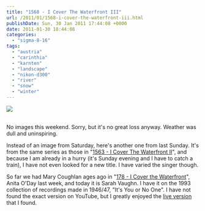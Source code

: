 ```yaml
---
title: "1568 - I Cover The Waterfront III"
url: /2011/01/1568-i-cover-the-waterfront-iii.html
publishDate: Sun, 30 Jan 2011 17:44:08 +0000
date: 2011-01-30 18:44:08
categories: 
  - "sigma-8-16"
tags: 
  - "austria"
  - "carinthia"
  - "karnten"
  - "landscape"
  - "nikon-d300"
  - "river"
  - "snow"
  - "winter"
---
```

<div class="container">
<div class="center"><a target="_blank" href="https://d25zfm9zpd7gm5.cloudfront.net/1200x1200/2011/20110123_150854_ps.jpg"><img src="https://d25zfm9zpd7gm5.cloudfront.net/0600x0600/2011/20110123_150854_ps.jpg" /></a></div>
</div>
<br />

No images this weekend. Sorry, but it's no great loss anyway. Weather was dull and uninspiring.

 Instead of an image from Saturday, here's another one from last Sunday. It's from the same series as those in "<a target="_blank" href="/2011/01/1563-i-cover-the-waterfront-ii.html">1563 - I Cover The Waterfront II</a>", and because I am already in a hurry (it's Sunday evening and I have to catch a train), I have not even looked for a new title. I have varied the singer though. 

So far we had Mary Coughlan ages ago in "<a target="_blank" href="/2007/04/178-i-cover-waterfront.html">178 - I Cover the Waterfront</a>", Anita O'Day last week, and today it is Sarah Vaughn. I have it on the 1993 collection of recordings made in 1946/47, "It's You or No One". I have not found the exact version on YouTube, but I greatly enjoyed the <a target="_blank" href="http://www.youtube.com/watch?v=XAbNpxSamzo">live version</a> that I found.
